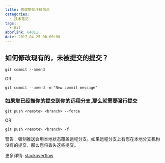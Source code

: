 ```yaml
---
title: 修改提交注释信息
categories:
  - 技术笔记
tags:
  - Git
abbrlink: 64011
date: 2017-04-25 00:00:00
---
```


## 如何修改现有的，未被提交的提交？

```
git commit --amend
```
OR

```
git commit --amend -m "New commit message"
```

### 如果您已经推你的提交到你的远程分支,那么就需要强行提交

```
git push <remote> <branch> --force
```
OR

```
git push <remote> <branch> -f
```

警告：强制推送会用本地状态覆盖远程分支。如果远程分支上有您在本地分支机构没有的提交，那么您将丢失这些提交。

更多详情:    [stackoverflow](http://stackoverflow.com/questions/179123/how-to-modify-existing-unpushed-commits)
